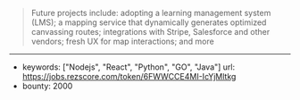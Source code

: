 >Future projects include: adopting a learning management system (LMS); a mapping service that dynamically generates optimized canvassing routes; integrations with Stripe, Salesforce and other vendors; fresh UX for map interactions; and more
------
- keywords: ["Nodejs", "React", "Python", "GO", "Java"]
url: https://jobs.rezscore.com/token/6FWWCCE4MI-IcYjMltkg
- bounty: 2000
